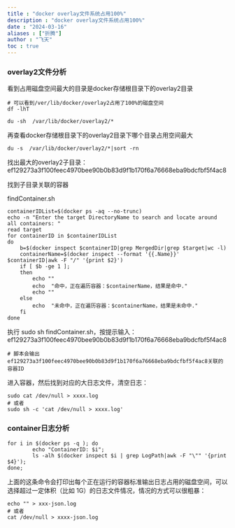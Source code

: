 ```yaml
---
title : "docker overlay文件系统占用100%"
description : "docker overlay文件系统占用100%"
date : "2024-03-16"
aliases : ["折腾"]
author : "飞天"
toc : true
---
```




### overlay2文件分析

看到占用磁盘空间最大的目录是docker存储根目录下的overlay2目录

```
# 可以看到/ver/lib/docker/overlay2占用了100%的磁盘空间
df -lhT

du -sh  /var/lib/docker/overlay2/*
```



再查看docker存储根目录下的overlay2目录下哪个目录占用空间最大

```
du -s  /var/lib/docker/overlay2/*|sort -rn
```



找出最大的overlay2子目录：ef129273a3f100feec4970bee90b0b83d9f1b170f6a76668eba9bdcfbf5f4ac8

找到子目录关联的容器



findContainer.sh

```
containerIDList=$(docker ps -aq --no-trunc)
echo -n "Enter the target DirectoryName to search and locate around all containers: "
read target
for containerID in $containerIDList
do
    b=$(docker inspect $containerID|grep MergedDir|grep $target|wc -l)
    containerName=$(docker inspect --format '{{.Name}}' $containerID|awk -F "/" '{print $2}')
    if [ $b -ge 1 ];
    then
        echo ""
        echo  "命中，正在遍历容器：$containerName，结果是命中."
        echo ""
    else
        echo  "未命中，正在遍历容器：$containerName，结果是未命中."
    fi
done
```

执行 sudo sh findContainer.sh，按提示输入：ef129273a3f100feec4970bee90b0b83d9f1b170f6a76668eba9bdcfbf5f4ac8

```
# 脚本会输出ef129273a3f100feec4970bee90b0b83d9f1b170f6a76668eba9bdcfbf5f4ac8关联的容器ID

```

进入容器，然后找到对应的大日志文件，清空日志：

```
sudo cat /dev/null > xxxx.log
# 或者
sudo sh -c 'cat /dev/null > xxxx.log'
```



### container日志分析

```
for i in $(docker ps -q ); do 
        echo "ContainerID: $i"; 
        ls -alh $(docker inspect $i | grep LogPath|awk -F "\"" '{print $4}');
done;
```

上面的这条命令会打印出每个正在运行的容器标准输出日志占用的磁盘空间，可以选择超过一定体积（比如 1G）的日志文件情况，情况的方式可以很粗暴：

```
echo "" > xxx-json.log
# 或者
cat /dev/null > xxxx-json.log
```

